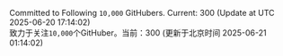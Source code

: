 Committed to Following `10,000` GitHubers. Current: <!-- FOLLOWING_COUNT -->300<!-- FOLLOWING_COUNT --> (Update at UTC <!-- LAST_UPDATED -->2025-06-20 17:14:02<!-- LAST_UPDATED -->)<br>
致力于关注`10,000`个GitHuber。当前：<!-- FOLLOWING_COUNT -->300<!-- FOLLOWING_COUNT --> (更新于北京时间 <!-- LAST_UPDATED_CST -->2025-06-21 01:14:02<!-- LAST_UPDATED_CST -->)
